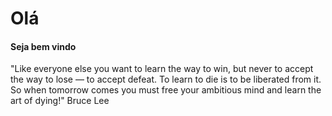 <strong><h1> Olá </h1></strong>

<h4>Seja bem vindo </h4>


<bloquequote>"Like everyone else you want to learn the way to win, but never to accept the way to lose — to accept defeat. To learn to die is to be liberated from it. So when tomorrow comes you must free your ambitious mind and learn the art of dying!" Bruce Lee </bloquequote>
